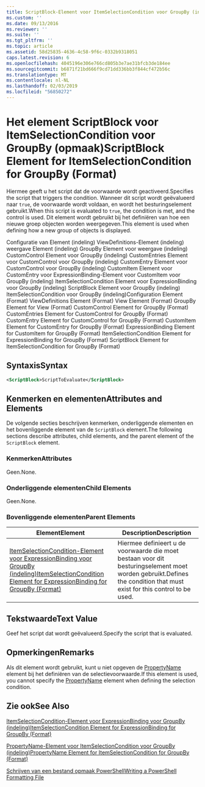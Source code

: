 ```yaml
---
title: ScriptBlock-Element voor ItemSelectionCondition voor GroupBy (indeling) | Microsoft Docs
ms.custom: ''
ms.date: 09/13/2016
ms.reviewer: ''
ms.suite: ''
ms.tgt_pltfrm: ''
ms.topic: article
ms.assetid: 58d25835-4636-4c58-9f6c-0332b9318051
caps.latest.revision: 6
ms.openlocfilehash: 4045196e306e766cd805b3e7ae31bfcb3de184ee
ms.sourcegitcommit: b6871f21bd666f9cd71dd336bb3f844cf472b56c
ms.translationtype: MT
ms.contentlocale: nl-NL
ms.lasthandoff: 02/03/2019
ms.locfileid: "56850272"
---
```

# <a name="scriptblock-element-for-itemselectioncondition-for-groupby-format"></a><span data-ttu-id="97da1-102">Het element ScriptBlock voor ItemSelectionCondition voor GroupBy (opmaak)</span><span class="sxs-lookup"><span data-stu-id="97da1-102">ScriptBlock Element for ItemSelectionCondition for GroupBy (Format)</span></span>

<span data-ttu-id="97da1-103">Hiermee geeft u het script dat de voorwaarde wordt geactiveerd.</span><span class="sxs-lookup"><span data-stu-id="97da1-103">Specifies the script that triggers the condition.</span></span> <span data-ttu-id="97da1-104">Wanneer dit script wordt geëvalueerd naar `true`, de voorwaarde wordt voldaan, en wordt het besturingselement gebruikt.</span><span class="sxs-lookup"><span data-stu-id="97da1-104">When this script is evaluated to `true`, the condition is met, and the control is used.</span></span> <span data-ttu-id="97da1-105">Dit element wordt gebruikt bij het definiëren van hoe een nieuwe groep objecten worden weergegeven.</span><span class="sxs-lookup"><span data-stu-id="97da1-105">This element is used when defining how a new group of objects is displayed.</span></span>

<span data-ttu-id="97da1-106">Configuratie van Element (indeling) ViewDefinitions-Element (indeling) weergave Element (indeling) GroupBy Element voor weergave (indeling) CustomControl Element voor GroupBy (indeling) CustomEntries Element voor CustomControl voor GroupBy (indeling) CustomEntry Element voor CustomControl voor GroupBy (indeling) CustomItem Element voor CustomEntry voor ExpressionBinding-Element voor CustomItem voor GroupBy (indeling) ItemSelectionCondition Element voor ExpressionBinding voor GroupBy (indeling) ScriptBlock Element voor GroupBy (indeling) ItemSelectionCondition voor GroupBy (indeling)</span><span class="sxs-lookup"><span data-stu-id="97da1-106">Configuration Element (Format) ViewDefinitions Element (Format) View Element (Format) GroupBy Element for View (Format) CustomControl Element for GroupBy (Format) CustomEntries Element for CustomControl for GroupBy (Format) CustomEntry Element for CustomControl for GroupBy (Format) CustomItem Element for CustomEntry for GroupBy (Format) ExpressionBinding Element for CustomItem for GroupBy (Format) ItemSelectionCondition Element for ExpressionBinding for GroupBy (Format) ScriptBlock Element for ItemSelectionCondition for GroupBy (Format)</span></span>

## <a name="syntax"></a><span data-ttu-id="97da1-107">Syntaxis</span><span class="sxs-lookup"><span data-stu-id="97da1-107">Syntax</span></span>

```xml
<ScriptBlock>ScriptToEvaluate</ScriptBlock>
```

## <a name="attributes-and-elements"></a><span data-ttu-id="97da1-108">Kenmerken en elementen</span><span class="sxs-lookup"><span data-stu-id="97da1-108">Attributes and Elements</span></span>

<span data-ttu-id="97da1-109">De volgende secties beschrijven kenmerken, onderliggende elementen en het bovenliggende element van de `ScriptBlock` element.</span><span class="sxs-lookup"><span data-stu-id="97da1-109">The following sections describe attributes, child elements, and the parent element of the `ScriptBlock` element.</span></span>

### <a name="attributes"></a><span data-ttu-id="97da1-110">Kenmerken</span><span class="sxs-lookup"><span data-stu-id="97da1-110">Attributes</span></span>

<span data-ttu-id="97da1-111">Geen.</span><span class="sxs-lookup"><span data-stu-id="97da1-111">None.</span></span>

### <a name="child-elements"></a><span data-ttu-id="97da1-112">Onderliggende elementen</span><span class="sxs-lookup"><span data-stu-id="97da1-112">Child Elements</span></span>

<span data-ttu-id="97da1-113">Geen.</span><span class="sxs-lookup"><span data-stu-id="97da1-113">None.</span></span>

### <a name="parent-elements"></a><span data-ttu-id="97da1-114">Bovenliggende elementen</span><span class="sxs-lookup"><span data-stu-id="97da1-114">Parent Elements</span></span>

|<span data-ttu-id="97da1-115">Element</span><span class="sxs-lookup"><span data-stu-id="97da1-115">Element</span></span>|<span data-ttu-id="97da1-116">Description</span><span class="sxs-lookup"><span data-stu-id="97da1-116">Description</span></span>|
|-------------|-----------------|
|[<span data-ttu-id="97da1-117">ItemSelectionCondition-Element voor ExpressionBinding voor GroupBy (indeling)</span><span class="sxs-lookup"><span data-stu-id="97da1-117">ItemSelectionCondition Element for ExpressionBinding for GroupBy (Format)</span></span>](./itemselectioncondition-element-for-expressionbinding-for-groupby-format.md)|<span data-ttu-id="97da1-118">Hiermee definieert u de voorwaarde die moet bestaan voor dit besturingselement moet worden gebruikt.</span><span class="sxs-lookup"><span data-stu-id="97da1-118">Defines the condition that must exist for this control to be used.</span></span>|

## <a name="text-value"></a><span data-ttu-id="97da1-119">Tekstwaarde</span><span class="sxs-lookup"><span data-stu-id="97da1-119">Text Value</span></span>

<span data-ttu-id="97da1-120">Geef het script dat wordt geëvalueerd.</span><span class="sxs-lookup"><span data-stu-id="97da1-120">Specify the script that is evaluated.</span></span>

## <a name="remarks"></a><span data-ttu-id="97da1-121">Opmerkingen</span><span class="sxs-lookup"><span data-stu-id="97da1-121">Remarks</span></span>

<span data-ttu-id="97da1-122">Als dit element wordt gebruikt, kunt u niet opgeven de [PropertyName](./propertyname-element-for-itemselectioncondition-for-groupby-format.md) element bij het definiëren van de selectievoorwaarde.</span><span class="sxs-lookup"><span data-stu-id="97da1-122">If this element is used, you cannot specify the [PropertyName](./propertyname-element-for-itemselectioncondition-for-groupby-format.md) element when defining the selection condition.</span></span>

## <a name="see-also"></a><span data-ttu-id="97da1-123">Zie ook</span><span class="sxs-lookup"><span data-stu-id="97da1-123">See Also</span></span>

[<span data-ttu-id="97da1-124">ItemSelectionCondition-Element voor ExpressionBinding voor GroupBy (indeling)</span><span class="sxs-lookup"><span data-stu-id="97da1-124">ItemSelectionCondition Element for ExpressionBinding for GroupBy (Format)</span></span>](./itemselectioncondition-element-for-expressionbinding-for-groupby-format.md)

[<span data-ttu-id="97da1-125">PropertyName-Element voor ItemSelectionCondition voor GroupBy (indeling)</span><span class="sxs-lookup"><span data-stu-id="97da1-125">PropertyName Element for ItemSelectionCondition for GroupBy (Format)</span></span>](./propertyname-element-for-itemselectioncondition-for-groupby-format.md)

[<span data-ttu-id="97da1-126">Schrijven van een bestand opmaak PowerShell</span><span class="sxs-lookup"><span data-stu-id="97da1-126">Writing a PowerShell Formatting File</span></span>](./writing-a-powershell-formatting-file.md)
